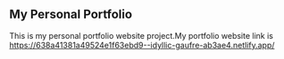 ## My Personal Portfolio
This is my personal portfolio website project.My portfolio website link is https://638a41381a49524e1f63ebd9--idyllic-gaufre-ab3ae4.netlify.app/
